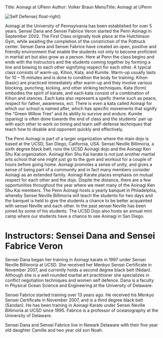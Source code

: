 Title: Aoinagi at UPenn
Author: Volker Braun
MenuTitle: Aoinagi at UPenn


![Self Defense]({filename}/images/selfdefense.jpg){.float-right}

Aoinagi at the University of Pennsylvania has been established for
over 5 years. Sensei Dana and Sensei Fabrice Veron started the Penn
Aoinagi in September 2002. The First Class originally took place at
the Hutchinson Gym, while awaiting the completion of the constriction
of the Pottruck center. Sensei Dana and Sensei Fabrice have created an
open, positive and friendly environment that enable the students not
only to become proficient in martial art but also grow as a
person. Here at Penn the class begins and ends with the instructors
and the students coming together by forming a line and bowing to each
other signifying respect for each other. A typical class consists of
warm-up, Kihon, Kata, and Kumite. Warm-up usually lasts for 10 – 15
minutes and is done to condition the body for training. Kihon (basic)
are practiced immediately after warm-up and they involve various
blocking, punching, kicking, and other striking techniques. Kata
(form) embodies the spirit of karate, and each kata consist of a
combination of Kihon and stances. Each kata also represent a spefic
theme such as peace, respect for father, awareness, ect. There is even
a kata called Aoinagi for which our school is named after, which has
specific movements that signify the “Green Willow Tree” and its
ability to survive and endure. Kumite (sparing) is often done towards
the end of class and the students’ pair up with each other to work on
timing and learn self-defense techniques that teach how to disable and
opponent quickly and effectively.

The Penn Aoinagi is part of a larger organization where the main dojo
is based at the UCSD, San Diego, California, USA. Sensei Neville
Billimoria, a sixth degree black belt, runs the UCSD Aoinagi dojo and
the Aoinagi Ken Shu Kai organization. Aoinagi Ken Shu Kai karate is
not just another martial arts school that one might just go to the gym
and workout for a couple of hours before going home. Aoinagi promotes
a sense of unity, and gives a sense of being part of a community and
in fact many members consider Aoinagi as an extended family. Aoinagi
Karate places emphasis on mutual respect for each other and the
dojo. Dispite the distance, there are a few opportunities throughout
the year where we meet many of the Aoinagi Ken Shu Kai members. The
Penn Aoinagi hosts a yearly banquet in Philadelphia, whereby Sensei
Neville Billimoria will teach the students for two days and the
banquet is held to give the students a chance to be better acquainted
with sensei Neville and each other. In the past sensei Neville has
been joined by some of his students. The UCSD Dojo also hosts an
annual mini camp where our students have a chance to see Aoinagi in
San Diego.


Instructors: Sensei Dana and Sensei Fabrice Veron
=================================================

Sensei Dana began her training in Aoinagi karate in 1997 under Sensei
Neville Billimoria at UCSD. She received her Menkyo Sensei Certificate
in November 2007, and currently holds a second degree black belt
(Nidan). Although she is a well rounded martial art practitioner she
specializes in conflict negotiation techniques and women self
defence. Dana is a faculty in Physical Ocean Science and Engineering
at the University of Delaware.

Sensei Fabrice started training over 13 years ago. He received his
Menkyo Sensei Certificate in November 2007, and is a third degree
black belt (Sandan). He has been training in Aoinagi Karate under
Sensei Neville Billimoria at UCSD since 1995. Fabrice is a professor
of oceanography at the University of Delaware.

Sensei Dana and Sensei Fabrice live in Newark Delaware with their five
year old daughter Camille and two year old son Noah.